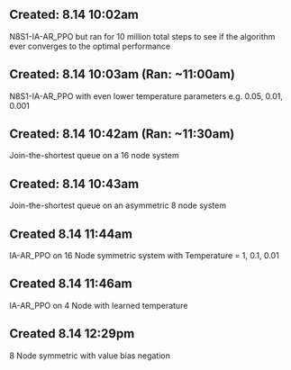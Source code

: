 ## Created: 8.14 10:02am
N8S1-IA-AR_PPO but ran for 10 million total steps to see if the algorithm ever converges to the optimal performance

## Created: 8.14 10:03am (Ran: ~11:00am)
N8S1-IA-AR_PPO with even lower temperature parameters e.g. 0.05, 0.01, 0.001

## Created: 8.14 10:42am (Ran: ~11:30am)
Join-the-shortest queue on a 16 node system

## Created: 8.14 10:43am
Join-the-shortest queue on an asymmetric 8 node system

## Created 8.14 11:44am 
IA-AR_PPO on 16 Node symmetric system with Temperature = 1, 0.1, 0.01

## Created 8.14 11:46am
IA-AR_PPO on 4 Node with learned temperature

## Created 8.14 12:29pm
8 Node symmetric with value bias negation

